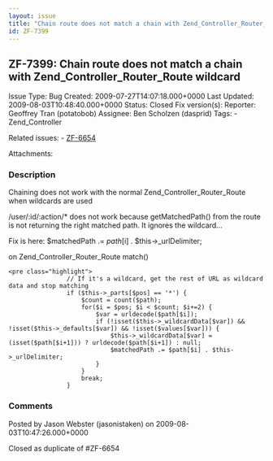 ```yaml
---
layout: issue
title: "Chain route does not match a chain with Zend_Controller_Router_Route wildcard"
id: ZF-7399
---
```


ZF-7399: Chain route does not match a chain with Zend\_Controller\_Router\_Route wildcard
-----------------------------------------------------------------------------------------

 Issue Type: Bug Created: 2009-07-27T14:07:18.000+0000 Last Updated: 2009-08-03T10:48:40.000+0000 Status: Closed Fix version(s): 
 Reporter:  Geoffrey Tran (potatobob)  Assignee:  Ben Scholzen (dasprid)  Tags: - Zend\_Controller
 
 Related issues: - [ZF-6654](/issues/browse/ZF-6654)
 
 Attachments: 
### Description

Chaining does not work with the normal Zend\_Controller\_Router\_Route when wildcards are used

/user/:id/:action/\* does not work because getMatchedPath() from the route is not returning the right matched path. It ignores the wildcard...

Fix is here: $matchedPath .= $path[$i] . $this->\_urlDelimiter;

on Zend\_Controller\_Router\_Route match()

 
    <pre class="highlight">
                    // If it's a wildcard, get the rest of URL as wildcard data and stop matching
                    if ($this->_parts[$pos] == '*') {
                        $count = count($path);
                        for($i = $pos; $i < $count; $i+=2) {
                            $var = urldecode($path[$i]);
                            if (!isset($this->_wildcardData[$var]) && !isset($this->_defaults[$var]) && !isset($values[$var])) {
                                $this->_wildcardData[$var] = (isset($path[$i+1])) ? urldecode($path[$i+1]) : null;
                                $matchedPath .= $path[$i] . $this->_urlDelimiter;
                            }
                        }
                        break;
                    }


 

 

### Comments

Posted by Jason Webster (jasonistaken) on 2009-08-03T10:47:26.000+0000

Closed as duplicate of #ZF-6654

 

 